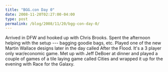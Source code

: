```yaml
---
title: "BGG.con Day 0"
date: 2008-11-20T02:27:00-04:00
type: post
permalink: /blog/2008/11/20/bgg-con-day-0/
---
```

Arrived in DFW and hooked up with Chris Brooks. Spent the afternoon helping with the setup --- bagging goodie bags, etc. Played one of the new Martin Wallace designs later in the day called After the Flood. It's a 3 player only war/economic game. Met up with Jeff DeBoer at dinner and played a couple of games of a tile laying game called Cities and wrapped it up for the evening with Race for the Galaxy.
